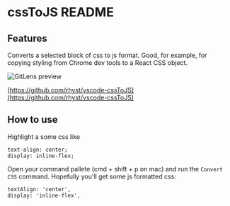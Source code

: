# cssToJS README

## Features

Converts a selected block of css to js format. Good, for example, for copying styling from Chrome dev tools to a React CSS object.

![GitLens preview](https://raw.githubusercontent.com/rhyst/cssToJS/master/images/csstojs-preview.gif)

[https://github.com/rhyst/vscode-cssToJS](https://github.com/rhyst/vscode-cssToJS)

## How to use

Highlight a some css like 

    text-align: center;
    display: inline-flex;

Open your command pallete (cmd + shift + p on mac) and run the `Convert CSS` command. Hopefully you'll get some js formatted css:

    textAlign: 'center',
    display: 'inline-flex',